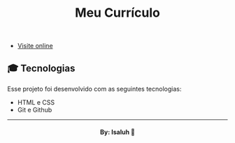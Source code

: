 <h1 align="center"> Meu Currículo </h1>

<br>

- [Visite online](https://isaluh.github.io/curriculo)

## 🎓 Tecnologias

Esse projeto foi desenvolvido com as seguintes tecnologias:

- HTML e CSS
- Git e Github



---

<h4 align="center">By: Isaluh 🤍</h4>
